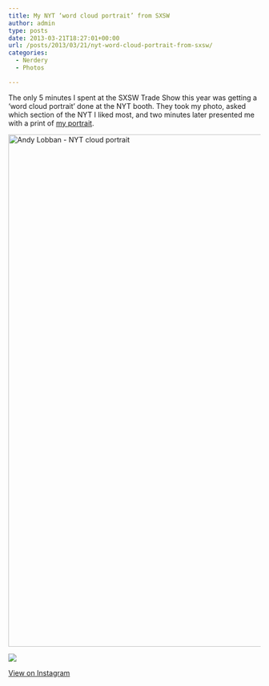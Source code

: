 ```yaml
---
title: My NYT ‘word cloud portrait’ from SXSW
author: admin
type: posts
date: 2013-03-21T18:27:01+00:00
url: /posts/2013/03/21/nyt-word-cloud-portrait-from-sxsw/
categories:
  - Nerdery
  - Photos

---
```

The only 5 minutes I spent at the SXSW Trade Show this year was getting a &#8216;word cloud portrait&#8217; done at the NYT booth. They took my photo, asked which section of the NYT I liked most, and two minutes later presented me with a print of [my portrait][1].

[<img class="alignnone size-large wp-image-1469217016" alt="Andy Lobban - NYT cloud portrait" src="http://lobban.org/wp-content/uploads/2013/03/cloud5934-662x1024.jpg" width="662" height="1024" srcset="https://lobban.org/wp-content/uploads/2013/03/cloud5934-662x1024.jpg 662w, https://lobban.org/wp-content/uploads/2013/03/cloud5934-194x300.jpg 194w" sizes="(max-width: 662px) 100vw, 662px" />][2]

![][3]

<p class="view-instagram">
  <a href="http://instagram.com/p/XIR8byKlt8/">View on Instagram</a>
</p>

 [1]: http://wordcloudportrait.com/andy+lobban/5934
 [2]: http://lobban.org/wp-content/uploads/2013/03/cloud5934.jpg
 [3]: http://lobban.org/wordpress//HLIC/583b27e9f58d5ad95c8aadf50fa42d2d.jpg